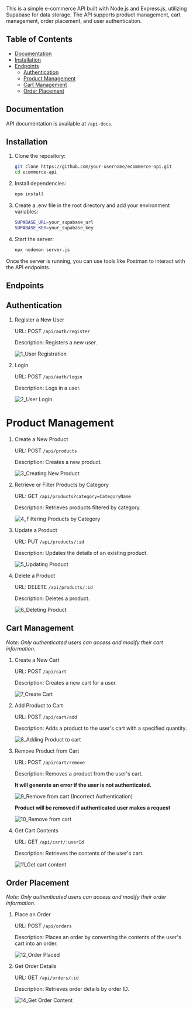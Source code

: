 This is a simple e-commerce API built with Node.js and Express.js, utilizing Supabase for data storage. The API supports product management, cart management, order placement, and user authentication.

## Table of Contents
- [Documentation](#documentation)
- [Installation](#installation)
- [Endpoints](#endpoints)
  - [Authentication](#authentication)
  - [Product Management](#product-management)
  - [Cart Management](#cart-management)
  - [Order Placement](#order-placement)




## Documentation
   API documentation is available at `/api-docs`.


## Installation

1. Clone the repository:
   ```bash
   git clone https://github.com/your-username/ecommerce-api.git
   cd ecommerce-api
2. Install dependencies:
   ```bash
   npm install
3. Create a .env file in the root directory and add your environment variables:
   ```bash
   SUPABASE_URL=your_supabase_url
   SUPABASE_KEY=your_supabase_key
4. Start the server:
    ```bash
    npx nodemon server.js

  Once the server is running, you can use tools like Postman to interact with the API endpoints.


## Endpoints
## Authentication
1. Register a New User

   URL: POST `/api/auth/register`
  
   Description: Registers a new user.
  
   ![1_User Registration](https://github.com/usama739/Ecommerce-API/assets/89732076/70c26ff5-50f3-49b7-9d9d-29a5b669ce5a)



2. Login

   URL: POST `/api/auth/login`
    
   Description: Logs in a user.
    
   ![2_User Login](https://github.com/usama739/Ecommerce-API/assets/89732076/69d97f64-8d30-4d74-b313-55765e2198de)




# Product Management
1. Create a New Product

   URL: POST `/api/products`
    
   Description: Creates a new product.
    
   ![3_Creating New Product](https://github.com/usama739/Ecommerce-API/assets/89732076/44e919f2-9e61-408b-aac0-39ac72c4e9e5)



2. Retrieve or Filter Products by Category

   URL: GET `/api/products?category=CategoryName`
    
   Description: Retrieves products filtered by category.
    
   ![4_Filtering Products by Category](https://github.com/usama739/Ecommerce-API/assets/89732076/a124252b-c405-42a9-b368-96e904837be1)



3. Update a Product

   URL: PUT `/api/products/:id`  
    
   Description: Updates the details of an existing product.
    
   ![5_Updating Product](https://github.com/usama739/Ecommerce-API/assets/89732076/d57afa42-4d8f-4390-85d0-89e8c7bb322a)



4. Delete a Product

   URL: DELETE `/api/products/:id`
    
   Description: Deletes a product.
    
   ![6_Deleting Product](https://github.com/usama739/Ecommerce-API/assets/89732076/3605d36e-f570-4e48-b266-3472b4cd3530)




## Cart Management

_Note: Only authenticated users can access and modify their cart information._

1. Create a New Cart

   URL: POST `/api/cart`
    
   Description: Creates a new cart for a user.
    
   ![7_Create Cart](https://github.com/usama739/Ecommerce-API/assets/89732076/006ca7cc-6d43-43b8-9438-4c304d89da3c)



2. Add Product to Cart

   URL: POST `/api/cart/add`
    
   Description: Adds a product to the user's cart with a specified quantity.
    
   ![8_Adding Product to cart](https://github.com/usama739/Ecommerce-API/assets/89732076/2e1e6f10-c903-4ce2-a343-a37ccdfbb6f1)



3. Remove Product from Cart

   URL: POST `/api/cart/remove`
    
   Description: Removes a product from the user's cart.

   **It will generate an error if the user is not authenticated.**

   ![9_Remove from cart (Incorrect Authentication)](https://github.com/usama739/Ecommerce-API/assets/89732076/5e651994-0c35-4955-bead-ccb202caf791)


   **Product will be removed if authenticated user makes a request**

   ![10_Remove from cart](https://github.com/usama739/Ecommerce-API/assets/89732076/760ef7eb-4af4-4247-8ab3-3e2af3fbd4bc)



3. Get Cart Contents

   URL: GET `/api/cart/:userId`
    
   Description: Retrieves the contents of the user's cart.
    
   ![11_Get cart content](https://github.com/usama739/Ecommerce-API/assets/89732076/bae3c457-d728-42eb-8b3c-adf4e70d05f6)




## Order Placement

_Note: Only authenticated users can access and modify their order information._

1. Place an Order

   URL: POST `/api/orders`
    
   Description: Places an order by converting the contents of the user's cart into an order.
    
   ![12_Order Placed](https://github.com/usama739/Ecommerce-API/assets/89732076/992b1f1d-6556-479b-877c-e43e18fd2db7)



2. Get Order Details

   URL: GET `/api/orders/:id`
    
   Description: Retrieves order details by order ID.
        
   ![14_Get Order Content](https://github.com/usama739/Ecommerce-API/assets/89732076/f46a3fbb-3410-422a-8ba0-c17ebe2c4358)

